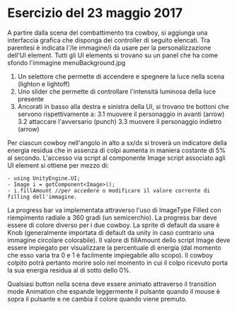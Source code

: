 # Esercizio del 23 maggio 2017

A partire dalla scena del combattimento tra cowboy, si aggiunga una interfaccia grafica che disponga dei controller di seguito elencati. Tra parentesi è indicata l'/le immagine/i da usare per la personalizzazione dell'UI element.
Tutti gli UI elements si trovano su un panel che ha come sfondo l'immagine menuBackground.jpg



1. Un selettore che permette di accendere e spegnere la luce nella scena (lighton e lightoff)
2. Uno slider che permette di controllare l'intensità luminosa della luce presente
3. Ancorati in basso alla destra e sinistra della UI, si trovano tre bottoni che servono rispettivamente a:
	3.1 muovere il personaggio in avanti (arrow)
	3.2 attaccare l'avversario (punch)
	3.3 muovere il personaggio indietro (arrow)

Per ciascun cowboy nell'angolo in alto a sx/dx si troverà un indicatore della energia residua che in assenza di colpi aumenta in maniera costante di 5% al secondo.
L'accesso via script al componente Image script associato agli UI element si ottiene per mezzo di:
	
	- using UnityEngine.UI;
	- Image i = getComponent<Image>();
	- i.fillAmount //per accedere o modificare il valore corrente di filling dell'immagine.
	
La progress bar va implementata attraverso l'uso di ImageType Filled con riempimento radiale a 360 gradi (un semicerchio). La progress bar deve essere di colore diverso per i due cowboy. La sprite di default da usare è Knob (generalmente importata di default da unity in caso contrario una immagine circolare colorabile). Il valore di fillAmount dello script Image deve essere impiegato per visualizzare la percentuale di energia (dal momento che esso varia tra 0 e 1 è facilmente impiegabile allo scopo).
Il cowboy colpito potrà pertanto morire solo nel momento in cui il colpo ricevuto porta la sua energia residua al di sotto dello 0%.

Qualsiasi button nella scena deve essere animato attraverso il transition mode Animation che espande leggermente il pulsante quando il mouse è sopra il pulsante e ne cambia il colore quando viene premuto.


